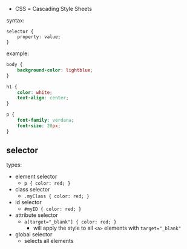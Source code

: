 
- CSS = Cascading Style Sheets


syntax:

```
selector {
    property: value;
}
```

example:

```css
body {
    background-color: lightblue;
}

h1 {
    color: white;
    text-align: center;
}

p {
    font-family: verdana;
    font-size: 20px;
}
```
## selector

types:
- element selector
  - `p { color: red; }`
- class selector
  - `.myClass { color: red; }`
- id selector
  - `#myID { color: red; }`
- attribute selector
  - `a[target="_blank"] { color: red; }`
    - will apply the style to all `<a>` elements with `target="_blank"`
- global selector
  - selects all elements

